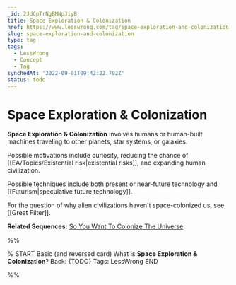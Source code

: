```yaml
---
_id: 2JdCpTrNgBMNpJiyB
title: Space Exploration & Colonization
href: https://www.lesswrong.com/tag/space-exploration-and-colonization
slug: space-exploration-and-colonization
type: tag
tags:
  - LessWrong
  - Concept
  - Tag
synchedAt: '2022-09-01T09:42:22.702Z'
status: todo
---
```


# Space Exploration & Colonization

**Space Exploration & Colonization** involves humans or human-built machines traveling to other planets, star systems, or galaxies.

Possible motivations include curiosity, reducing the chance of [[EA/Topics/Existential risk|existential risks]], and expanding human civilization.

Possible techniques include both present or near-future technology and [[Futurism|speculative future technology]].

For the question of why alien civilizations haven't space-colonized us, see [[Great Filter]].

**Related Sequences:** [So You Want To Colonize The Universe](https://www.lesswrong.com/s/96XzQgTL2HBNkBwL4)


%%

% START
Basic (and reversed card)
What is **Space Exploration & Colonization**?
Back: {TODO}
Tags: LessWrong
END
<!--ID: 1663156957411-->


%%
	
